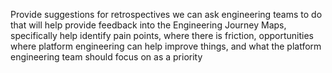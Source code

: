 Provide suggestions for retrospectives we can ask engineering teams to do that will help provide feedback into the Engineering Journey Maps, specifically help identify pain points, where there is friction, opportunities where platform engineering can help improve things, and what the platform engineering team should focus on as a priority